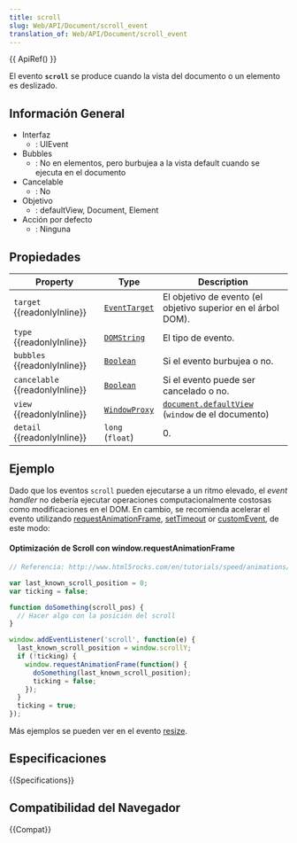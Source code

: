 ```yaml
---
title: scroll
slug: Web/API/Document/scroll_event
translation_of: Web/API/Document/scroll_event
---
```


{{ ApiRef() }}

El evento **`scroll`** se produce cuando la vista del documento o un elemento es deslizado.

## Información General

- Interfaz
  - : UIEvent
- Bubbles
  - : No en elementos, pero burbujea a la vista default cuando se ejecuta en el documento
- Cancelable
  - : No
- Objetivo
  - : defaultView, Document, Element
- Acción por defecto
  - : Ninguna

## Propiedades

| Property                              | Type                                                                                                                                                         | Description                                                                                                                                                                                                        |
| ------------------------------------- | ------------------------------------------------------------------------------------------------------------------------------------------------------------ | ------------------------------------------------------------------------------------------------------------------------------------------------------------------------------------------------------------------ |
| `target` {{readonlyInline}}     | [`EventTarget`](/es/docs/Web/API/EventTarget)  | El objetivo de evento (el objetivo superior en el árbol DOM).                                                                                                                                                      |
| `type` {{readonlyInline}}       | [`DOMString`](/es/docs/Web/API/DOMString) | El tipo de evento.                                                                                                                                                                                                 |
| `bubbles` {{readonlyInline}}    | [`Boolean`](/es/docs/Web/API/Boolean)                                                         | Si el evento burbujea o no.                                                                                                                                                                                        |
| `cancelable` {{readonlyInline}} | [`Boolean`](/es/docs/Web/API/Boolean)                                                         | Si el evento puede ser cancelado o no.                                                                                                                                                                             |
| `view` {{readonlyInline}}       | [`WindowProxy`](/es/docs/Web/API/WindowProxy)                         | [`document.defaultView`](/es/docs/Web/API/Document/defaultView) (`window` de el documento) |
| `detail` {{readonlyInline}}     | `long` (`float`)                                                                                                                                             | 0.                                                                                                                                                                                                                 |

## Ejemplo

Dado que los eventos `scroll` pueden ejecutarse a un ritmo elevado, el _event handler_ no debería ejecutar operaciones computacionalmente costosas como modificaciones en el DOM. En cambio, se recomienda acelerar el evento utilizando [requestAnimationFrame](/es/docs/DOM/window.requestAnimationFrame), [setTimeout](/es/docs/Web/API/WindowTimers/setTimeout) or [customEvent](/es/docs/Web/API/CustomEvent), de este modo:

#### Optimización de Scroll con window\.requestAnimationFrame

```js
// Referencia: http://www.html5rocks.com/en/tutorials/speed/animations/

var last_known_scroll_position = 0;
var ticking = false;

function doSomething(scroll_pos) {
  // Hacer algo con la posición del scroll
}

window.addEventListener('scroll', function(e) {
  last_known_scroll_position = window.scrollY;
  if (!ticking) {
    window.requestAnimationFrame(function() {
      doSomething(last_known_scroll_position);
      ticking = false;
    });
  }
  ticking = true;
});
```

Más ejemplos se pueden ver en el evento [resize](/es/docs/Web/Events/resize#Example).

## Especificaciones

{{Specifications}}

## Compatibilidad del Navegador

{{Compat}}

